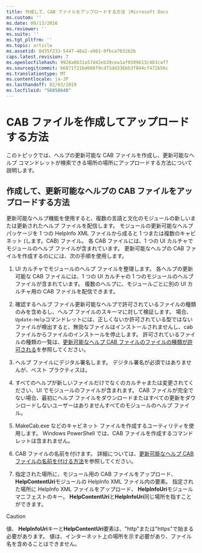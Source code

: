 ```yaml
---
title: 作成して、CAB ファイルをアップロードする方法 |Microsoft Docs
ms.custom: ''
ms.date: 09/13/2016
ms.reviewer: ''
ms.suite: ''
ms.tgt_pltfrm: ''
ms.topic: article
ms.assetid: 8d35f233-5447-48a2-a961-9fbca763262b
caps.latest.revision: 7
ms.openlocfilehash: 9928a0b31a57d42eb39cea1af0509613c483caf7
ms.sourcegitcommit: b6871f21bd666f9cd71dd336bb3f844cf472b56c
ms.translationtype: MT
ms.contentlocale: ja-JP
ms.lasthandoff: 02/03/2019
ms.locfileid: "56858648"
---
```

# <a name="how-to-create-and-upload-cab-files"></a>CAB ファイルを作成してアップロードする方法

このトピックでは、ヘルプの更新可能な CAB ファイルを作成し、更新可能なヘルプ コマンドレットが検索できる場所の場所にアップロードする方法について説明します。

## <a name="how-to-create-and-upload-updatable-help-cab-files"></a>作成して、更新可能なヘルプの CAB ファイルをアップロードする方法

更新可能なヘルプ機能を使用すると、複数の言語と文化のモジュールの新しいまたは更新されたヘルプ ファイルを配信します。 モジュールの更新可能なヘルプ パッケージを 1 つの HelpInfo XML ファイルから成ると 1 つまたは複数のキャビネット (します。CAB) ファイル。 各 CAB ファイルには、1 つの UI カルチャでモジュールのヘルプ ファイルが含まれています。 更新可能なヘルプの CAB ファイルを作成するのにには、次の手順を使用します。

1. UI カルチャでモジュールのヘルプ ファイルを整理します。 各ヘルプの更新可能な CAB ファイルには、1 つの UI カルチャの 1 つのモジュールのヘルプ ファイルが含まれています。 複数のヘルプに、モジュールごとに別の UI カルチャ用の CAB ファイルを配信できます。

2. 確認するヘルプ ファイル更新可能なヘルプで許可されているファイルの種類のみを含めるし、ヘルプ ファイルのスキーマに対して検証します。 場合、`Update-Help`コマンドレットには、正しくないか許可されている型ではないファイルが検出すると、無効なファイルはインストールされませんし、cab ファイルからファイルのインストールを停止します。 許可されているファイルの種類の一覧は、[更新可能なヘルプ CAB ファイルのファイルの種類が許可される](./file-types-permitted-in-an-updatable-help-cab-file.md)を参照してください。

3. ヘルプ ファイルにデジタル署名します。 デジタル署名が必須ではありませんが、ベスト プラクティスは。

4. すべてのヘルプが新しいファイルだけでなくのカルチャまたは変更されてください、UI でモジュールのファイルが含まれます。 CAB ファイルが完全でない場合、最初にヘルプ ファイルをダウンロードまたはすべての更新をダウンロードしないユーザーはありませんすべてのモジュールのヘルプ ファイル。

5. MakeCab.exe などのキャビネット ファイルを作成するユーティリティを使用します。 Windows PowerShell では、CAB ファイルを作成するコマンドレットは含まれません。

6. CAB ファイルの名前を付けます。 詳細については、[更新可能なヘルプ CAB ファイルの名前を付ける方法](./how-to-name-an-updatable-help-cab-file.md)を参照してください。

7. 指定された場所に、モジュール用の CAB ファイルをアップロード、 **HelpContentUri**モジュールの HelpInfo XML ファイル内の要素。 指定された場所に HelpInfo XML ファイルをアップロード、 **HelpInfoUri**モジュール マニフェストのキー。 **HelpContentUri**と**HelpInfoUri**同じ場所を指すことができます。

> [!CAUTION]
> 値、 **HelpInfoUri**キーと**HelpContentUri**要素は、"http"または"https"で始まる必要があります。 値は、インターネット上の場所を示す必要があり、ファイル名を含めることはできません。